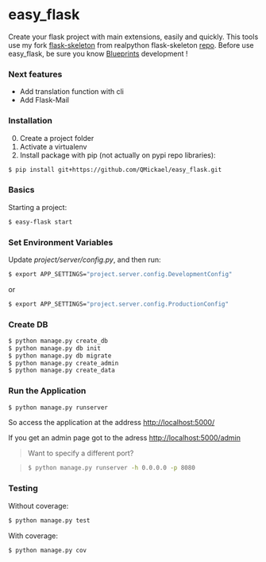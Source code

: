 # easy_flask
Create your flask project with main extensions, easily and quickly.
This tools use my fork [flask-skeleton](https://github.com/QMickael/flask-skeleton.git) from realpython flask-skeleton [repo](https://github.com/realpython/flask-skeleton.git). Before use easy_flask, be sure you know [Blueprints](http://flask.pocoo.org/docs/0.11/blueprints/) development !


### Next features
- Add translation function with cli
- Add Flask-Mail

### Installation

0. Create a project folder
1. Activate a virtualenv
2. Install package with pip (not actually on pypi repo libraries):

```sh
$ pip install git+https://github.com/QMickael/easy_flask.git
```

### Basics

Starting a project:
```sh
$ easy-flask start
```

### Set Environment Variables

Update *project/server/config.py*, and then run:

```sh
$ export APP_SETTINGS="project.server.config.DevelopmentConfig"
```

or

```sh
$ export APP_SETTINGS="project.server.config.ProductionConfig"
```

### Create DB

```sh
$ python manage.py create_db
$ python manage.py db init
$ python manage.py db migrate
$ python manage.py create_admin
$ python manage.py create_data
```

### Run the Application

```sh
$ python manage.py runserver
```

So access the application at the address [http://localhost:5000/](http://localhost:5000/)

If you get an admin page got to the adress [http://localhost:5000/admin](http://localhost:5000/admin)

> Want to specify a different port?

> ```sh
> $ python manage.py runserver -h 0.0.0.0 -p 8080
> ```

### Testing

Without coverage:

```sh
$ python manage.py test
```

With coverage:

```sh
$ python manage.py cov
```

